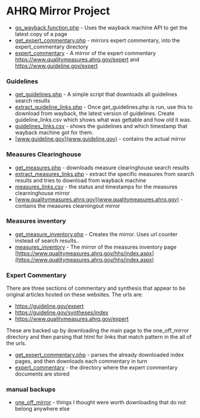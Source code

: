 AHRQ Mirror Project
=====================


* [go_wayback.function.php](go_wayback.function.php) - Uses the wayback machine API to get the latest copy of a page
* [get_expert_commentary.php](get_expert_commentary.php) - mirrors expert commentary, into the expert_commentary directory
* [expert_commentary](/export_comnmentary) - A mirror of the expert commentary https://www.qualitymeasures.ahrq.gov/expert and https://www.guideline.gov/expert

### Guidelines

* [get_guidelines.php](get_guidelines.php) - A simple script that downloads all guidelines search results
* [extract_guideline_links.php](extract_guideline_links.php) - Once get_guidelines.php is run, use this to download from wayback, the latest version of guidelines. Create guideline_links.csv which shows what was gettable and how old it was.
* [guidelines_links.csv](guidelines_links.csv) - shows the guidelines and which timestamp that wayback machine got for them.
* [www.guideline.gov](www.guideline.gov) - contains the actual mirror 


### Measures Clearinghouse

* [get_measures.php](get_measures.php) - downloads measure clearinghouse search results
* [extract_measures_links.php](extract_measures_links.php) - extract the specific measures from search results and tries to download from wayback machine
* [measures_links.csv](measures_links.csv) - the status and timestamps for the measures clearninghouse mirror
* [www.qualitymeasures.ahrq.gov](www.qualitymeasures.ahrq.gov) - contains the measures clearningout mirror


### Measures inventory
* [get_measure_inventory.php](get_measure_inventory.php) - Creates the mirror. Uses url counter instead of search results.. 
* [measures_inventory](measures_inventory) - The mirror of the measures inventory page [https://www.qualitymeasures.ahrq.gov/hhs/index.aspx](https://www.qualitymeasures.ahrq.gov/hhs/index.aspx)


### Expert Commentary
There are three sections of commentary and synthesis that appear to be original articles hosted on these websites. The urls are: 

* https://guideline.gov/expert
* https://guideline.gov/syntheses/index
* https://www.qualitymeasures.ahrq.gov/expert

These are backed up by downloading the main page to the one_off_mirror directory and then parsing that html for links that 
match pattern in the all of the urls. 

* [get_expert_commentary.php](get_expert_commentary.php) - parses the already downloaded index pages, and then downloads each commentary in turn
* [expert_commentary](expert_commentary) - the directory where the expert commentary documents are stored


### manual backups

* [one_off_mirror](one_off_mirror) - things I thought were worth downloading that do not belong anywhere else
